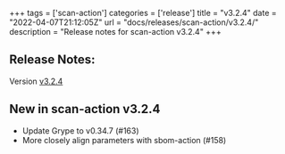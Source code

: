 +++
tags = ['scan-action']
categories = ['release']
title = "v3.2.4"
date = "2022-04-07T21:12:05Z"
url = "docs/releases/scan-action/v3.2.4/"
description = "Release notes for scan-action v3.2.4"
+++

## Release Notes:
Version [v3.2.4](https://github.com/anchore/scan-action/releases/tag/v3.2.4)

## New in scan-action v3.2.4

- Update Grype to v0.34.7 (#163)
- More closely align parameters with sbom-action (#158)
